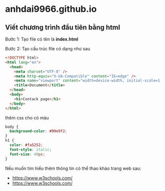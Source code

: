 # anhdai9966.github.io

## Viết chương trình đầu tiên bằng html

Bước 1: Tạo file có tên là **index.html**

Bước 2: Tạo cấu trúc file có dạng như sau

```html
<!DOCTYPE html>
<html lang="en">
  <head>
    <meta charset="UTF-8" />
    <meta http-equiv="X-UA-Compatible" content="IE=edge" />
    <meta name="viewport" content="width=device-width, initial-scale=1.0" />
    <title>Document</title>
  </head>
  <body>
    <h1>Contack page</h1>
  </body>
</html>
```

thêm css cho có màu

```css
body {
  background-color: #99e9f2;
}
h1 {
  color: #fa5252;
  font-style: italic;
  font-size: 40px;
}
```

Nếu muốn tìm hiểu thêm thông tin có thể thao khảo trang web sau:

- https://www.w3schools.com/
- https://www.w3schools.com/
